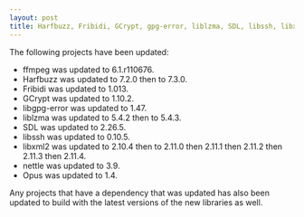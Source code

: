 ```yaml
---
layout: post
title: Harfbuzz, Fribidi, GCrypt, gpg-error, liblzma, SDL, libssh, libxml2, nettle, opus updates
---
```


The following projects have been updated:
* ffmpeg was updated to 6.1.r110676.
* Harfbuzz was updated to 7.2.0 then to 7.3.0.
* Fribidi was updated to 1.013.
* GCrypt was updated to 1.10.2.
* libgpg-error was updated to 1.47.
* liblzma was updated to 5.4.2 then to 5.4.3.
* SDL was updated to 2.26.5.
* libssh was updated to 0.10.5.
* libxml2 was updated to 2.10.4 then to 2.11.0 then 2.11.1 then 2.11.2 then 2.11.3 then 2.11.4.
* nettle was updated to 3.9.
* Opus was updated to 1.4.

Any projects that have a dependency that was updated has also been updated to build with the latest versions of the new libraries as well.